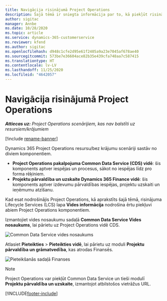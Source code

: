 ```yaml
---
title: Navigācija risinājumā Project Operations
description: Šajā tēmā ir sniegta informācija par to, kā piekļūt risinājumam Project Operations no Lifecycle Services.
author: sigitac
manager: Annbe
ms.date: 10/28/2020
ms.topic: article
ms.service: dynamics-365-customerservice
ms.reviewer: kfend
ms.author: sigitac
ms.openlocfilehash: d948c1cfe2d95e61f2405a9a23e7045af678ae40
ms.sourcegitcommit: 573be7e36604ace82b35e439cfa748aa7c587415
ms.translationtype: HT
ms.contentlocale: lv-LV
ms.lasthandoff: 11/25/2020
ms.locfileid: "4642057"
---
```

# <a name="navigate-project-operations"></a>Navigācija risinājumā Project Operations

_**Attiecas uz:** Project Operations scenārijiem, kas nav balstīti uz resursiem/krājumiem_

[!include [rename-banner](~/includes/cc-data-platform-banner.md)]

Dynamics 365 Project Operations resursu/bez krājumu scenāriji sastāv no diviem komponentiem. 

 - **Project Operations pakalpojuma Common Data Service (CDS) vidē**: šis komponents aptver iespējas un procesus, sākot no iespējas līdz pro forma rēķiniem. 
 - **Projektu pārvaldība un uzskaite Dynamics 365 Finance vidē**: šis komponents aptver izdevumu pārvaldības iespējas, projektu uzskaiti un ieņēmumu atzīšanu. 

Kad esat nodrošinājis Project Operations, kā aprakstīts šajā tēmā, risinājuma Lifecycle Services (LCS) lapa **Vides informācija** nodrošina ērtu piekļuvi abiem Project Operations komponentiem.  

Izmantojiet vides nosaukumu sadaļā **Common Data Service Vides nosaukums**, lai pārietu uz Project Operations vidē CDS. 

  ![Common Data Service vides nosaukums](./media/environment-name.PNG)

Atlasiet **Pieteikties** > **Pieteikties vidē**, lai pārietu uz moduli **Projektu pārvaldība un grāmatvedība**, kas atrodas Finansēs.  

   ![Pieteikšanās sadaļā Finanses](./media/environment-login.PNG)

> [!NOTE]
> Project Operations var piekļūt Common Data Service un tieši modulī **Projektu pārvaldība un uzskaite**, izmantojot atbilstošos vietrāžus URL. 


[!INCLUDE[footer-include](../includes/footer-banner.md)]